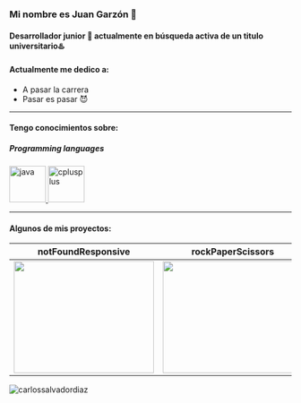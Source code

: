 ### Mi nombre es Juan Garzón 🤑
#### Desarrollador junior 😬 actualmente en **búsqueda activa** de un titulo universitario♨️




#### Actualmente me dedico a:


- A pasar la carrera
- Pasar es pasar 😈
___



#### Tengo conocimientos sobre:


##### Programming languages


<p align="left"> <a href="https://www.java.com/es/" target="_blank"> <img src="https://logos-world.net/wp-content/uploads/2022/07/Java-Logo.png)" alt="java" width="65" height="65"/> <a href="https://cplusplus.com/" target="_blank"> <img src="https://avatars.githubusercontent.com/u/59276?s=200&v=4" alt="cplusplus" width="65" height="65"/> </a>
</p>


____

#### Algunos de mis proyectos:



| notFoundResponsive  | rockPaperScissors  | toDoSimple  |
|---|---|---|
| <a href="https://github.com/carlossalvadordiaz/404-not-found" target="_blank"> <img src="/images/404.png" width="250" height="200"/></a> |  <a href="https://codepen.io/carlossalvadordiaz/pen/bGeXeGq" target="_blank"> <img src="/images/rps.png" width="250" height="200"/></a> | <a href="https://codepen.io/carlossalvadordiaz/pen/PozMmdq" target="_blank"> <img src="/images/toDo.png" width="250" height="200"/></a>  |



<p><img align="center" src="https://github-readme-stats.vercel.app/api/top-langs?username=carlossalvadordiaz&show_icons=true&locale=en&layout=compact" alt="carlossalvadordiaz" /></p>

